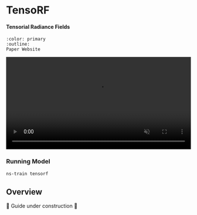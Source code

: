# TensoRF

<h4>Tensorial Radiance Fields</h4>

```{button-link} https://apchenstu.github.io/TensoRF/
:color: primary
:outline:
Paper Website
```

<video id="teaser" muted autoplay playsinline loop controls width="100%">
    <source id="mp4" src="https://apchenstu.github.io/TensoRF/video/train_process.mp4" type="video/mp4">
</video>

### Running Model

```bash
ns-train tensorf
```

## Overview

🚧 Guide under construction 🚧
